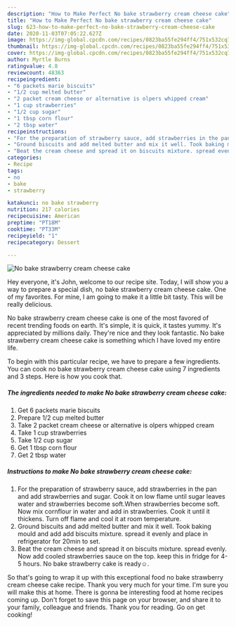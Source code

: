 ```yaml
---
description: "How to Make Perfect No bake strawberry cream cheese cake"
title: "How to Make Perfect No bake strawberry cream cheese cake"
slug: 623-how-to-make-perfect-no-bake-strawberry-cream-cheese-cake
date: 2020-11-03T07:05:22.627Z
image: https://img-global.cpcdn.com/recipes/0823ba55fe294ff4/751x532cq70/no-bake-strawberry-cream-cheese-cake-recipe-main-photo.jpg
thumbnail: https://img-global.cpcdn.com/recipes/0823ba55fe294ff4/751x532cq70/no-bake-strawberry-cream-cheese-cake-recipe-main-photo.jpg
cover: https://img-global.cpcdn.com/recipes/0823ba55fe294ff4/751x532cq70/no-bake-strawberry-cream-cheese-cake-recipe-main-photo.jpg
author: Myrtle Burns
ratingvalue: 4.8
reviewcount: 48363
recipeingredient:
- "6 packets marie biscuits"
- "1/2 cup melted butter"
- "2 packet cream cheese or alternative is olpers whipped cream"
- "1 cup strawberries"
- "1/2 cup sugar"
- "1 tbsp corn flour"
- "2 tbsp water"
recipeinstructions:
- "For the preparation of strawberry sauce, add strawberries in the pan and add strawberries and sugar. Cook it on low flame until sugar leaves water and strawberries become soft.When strawberries become soft. Now mix cornflour in water and add in strawberries. Cook it until it thickens. Turn off flame and cool it at room temperature."
- "Ground biscuits and add melted butter and mix it well. Took baking mould and add add biscuits mixture. spread it evenly and place in refrigerator for 20min to set."
- "Beat the cream cheese and spread it on biscuits mixture. spread evenly. Now add cooled strawberries sauce on the top. keep this in fridge for 4-5 hours. No bake strawberry cake is ready☺."
categories:
- Recipe
tags:
- no
- bake
- strawberry

katakunci: no bake strawberry 
nutrition: 217 calories
recipecuisine: American
preptime: "PT18M"
cooktime: "PT33M"
recipeyield: "1"
recipecategory: Dessert

---
```



![No bake strawberry cream cheese cake](https://img-global.cpcdn.com/recipes/0823ba55fe294ff4/751x532cq70/no-bake-strawberry-cream-cheese-cake-recipe-main-photo.jpg)

Hey everyone, it's John, welcome to our recipe site. Today, I will show you a way to prepare a special dish, no bake strawberry cream cheese cake. One of my favorites. For mine, I am going to make it a little bit tasty. This will be really delicious.



No bake strawberry cream cheese cake is one of the most favored of recent trending foods on earth. It's simple, it is quick, it tastes yummy. It's appreciated by millions daily. They're nice and they look fantastic. No bake strawberry cream cheese cake is something which I have loved my entire life.


To begin with this particular recipe, we have to prepare a few ingredients. You can cook no bake strawberry cream cheese cake using 7 ingredients and 3 steps. Here is how you cook that.

<!--inarticleads1-->

##### The ingredients needed to make No bake strawberry cream cheese cake:

1. Get 6 packets marie biscuits
1. Prepare 1/2 cup melted butter
1. Take 2 packet cream cheese or alternative is olpers whipped cream
1. Take 1 cup strawberries
1. Take 1/2 cup sugar
1. Get 1 tbsp corn flour
1. Get 2 tbsp water




<!--inarticleads2-->

##### Instructions to make No bake strawberry cream cheese cake:

1. For the preparation of strawberry sauce, add strawberries in the pan and add strawberries and sugar. Cook it on low flame until sugar leaves water and strawberries become soft.When strawberries become soft. Now mix cornflour in water and add in strawberries. Cook it until it thickens. Turn off flame and cool it at room temperature.
1. Ground biscuits and add melted butter and mix it well. Took baking mould and add add biscuits mixture. spread it evenly and place in refrigerator for 20min to set.
1. Beat the cream cheese and spread it on biscuits mixture. spread evenly. Now add cooled strawberries sauce on the top. keep this in fridge for 4-5 hours. No bake strawberry cake is ready☺.




So that's going to wrap it up with this exceptional food no bake strawberry cream cheese cake recipe. Thank you very much for your time. I'm sure you will make this at home. There is gonna be interesting food at home recipes coming up. Don't forget to save this page on your browser, and share it to your family, colleague and friends. Thank you for reading. Go on get cooking!
